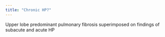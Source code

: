 ```yaml
---
title: "Chronic HP?"
---
```

Upper lobe predominant pulmonary fibrosis superimposed on findings of subacute and acute HP


